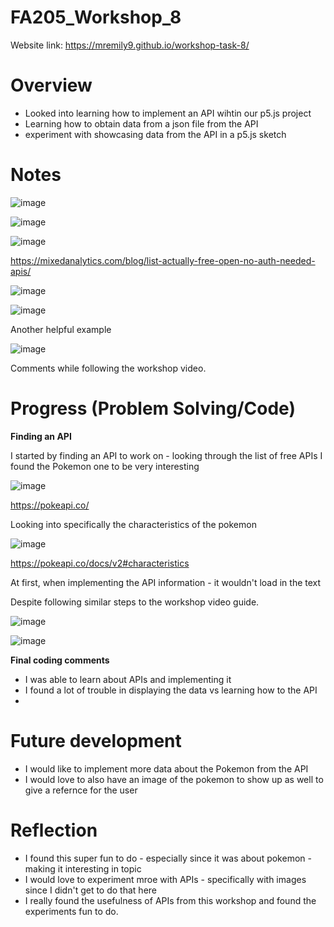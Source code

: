 # FA205_Workshop_8

Website link: https://mremily9.github.io/workshop-task-8/


# Overview
- Looked into learning how to implement an API wihtin our p5.js project
- Learning how to obtain data from a json file from the API
- experiment with showcasing data from the API in a p5.js sketch

  
# Notes

![image](https://github.com/user-attachments/assets/175db260-4641-459f-b98d-6817785f719a)

![image](https://github.com/user-attachments/assets/a2d02822-df3e-47a5-82b4-2d1cead26353)


![image](https://github.com/user-attachments/assets/5eaa7585-9f0e-4ab5-9452-a43a87ffabdb)

https://mixedanalytics.com/blog/list-actually-free-open-no-auth-needed-apis/

![image](https://github.com/user-attachments/assets/4bf96e81-6668-4997-8292-f29cd6b1e332)


![image](https://github.com/user-attachments/assets/6cb7d08f-c7bd-4bd3-9d5c-5640d32cfa5a)

Another helpful example 

![image](https://github.com/user-attachments/assets/cb430f69-6bd6-47f7-8bf9-72d83bbed8c5)


Comments while following the workshop video. 



# Progress (Problem Solving/Code)
**Finding an API**

I started by finding an API to work on - looking through the list of free APIs I found the Pokemon one to be very interesting

![image](https://github.com/user-attachments/assets/3da5d8b3-c659-4ff7-b4f5-01f22fdba796)

https://pokeapi.co/

Looking into specifically the characteristics of the pokemon 

![image](https://github.com/user-attachments/assets/6dc61987-50d0-4a85-8d53-302b9c81d08f)

https://pokeapi.co/docs/v2#characteristics

At first, when implementing the API information - it wouldn't load in the text 

Despite following similar steps to the workshop video guide. 

![image](https://github.com/user-attachments/assets/a709f875-f3b4-4c5a-ab0c-b2f70ee7072f)

![image](https://github.com/user-attachments/assets/11c49d50-879f-4487-9261-af6ebc6ba955)





**Final coding comments**
- I was able to learn about APIs and implementing it
- I found a lot of trouble in displaying the data vs learning how to the API
- 

# Future development 
- I would like to implement more data about the Pokemon from the API
- I would love to also have an image of the pokemon to show up as well to give a refernce for the user 

# Reflection
- I found this super fun to do - especially since it was about pokemon - making it interesting in topic
- I would love to experiment mroe with APIs - specifically with images since I didn't get to do that here
- I really found the usefulness of APIs from this workshop and found the experiments fun to do. 
